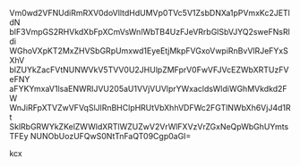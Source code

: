 Vm0wd2VFNUdiRmRXV0doVlltdHdUMVp0TVc5V1ZsbDNXa1pPVmxKc2JETldN
blF3VmpGS2RHVkdXbFpXCmVsWnlWbTB4UzFJeVRrbGlSbVJYQ2sweFNsRldi
WGhoVXpKT2MxZHVSbGRpUmxwd1EyeEtjMkpFVGxoVwpiRnBvVlRJeFYxSXhV
blZUYkZacFVtNUNWVkV5TVV0U2JHUlpZMFprV0FwVFJVcEZWbXRTUzFVeFNY
aFYKYmxaV1lsaENWRlJVU205aU1VVjVUVlprYWxacldsWldiWGhMVkdkd2FW
WnJiRFpXTVZwVFVqSlJlRnBHClpHRUtVbXhhVDFWc2FGTlNWbXh6VjJ4d1Rt
SklRbGRWYkZKelZWWldXRTlWZUZwV2VrWlFXVzVrZGxNeQpWbGhUYmtsTFEy
NUNObUozUFQwS0NtTnFaQT09Cgp0aGI=

kcx